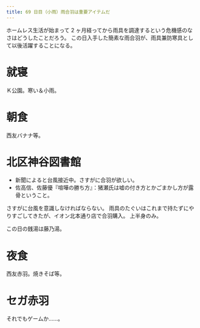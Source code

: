 ```yaml
---
title: 69 日目（小雨）雨合羽は重要アイテムだ
---
```


ホームレス生活が始まって 2 ヶ月経ってから雨具を調達するという危機感のなさはどうしたことだろう。
この日入手した簡素な雨合羽が、雨具兼防寒具として以後活躍することになる。

# 就寝

Ｋ公園。寒い＆小雨。

# 朝食

西友バナナ等。

# 北区神谷図書館

* 新聞によると台風接近中。さすがに合羽が欲しい。
* 佐高信、佐藤優『喧嘩の勝ち方』：猪瀬氏は嘘の付き方とかごまかし方が露骨ということ。

さすがに台風を意識しなければならない。
雨具のたぐいはこれまで持たずにやりすごしてきたが、イオン北本通り店で合羽購入。
上半身のみ。

この日の銭湯は藤乃湯。

# 夜食

西友赤羽。焼きそば等。

# セガ赤羽

それでもゲームか……。
